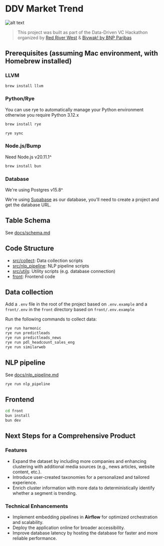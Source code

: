 # DDV Market Trend

![alt text](https://i.imgur.com/O8vZHPM.png)

> This project was built as part of the Data-Driven VC Hackathon organized by [Red River West](https://redriverwest.com) & [Bivwak! by BNP Paribas](https://bivwak.bnpparibas/)

## Prerequisites (assuming Mac environment, with Homebrew installed)

### LLVM

```bash
brew install llvm
```

### Python/Rye

You can use rye to automatically manage your Python environment otherwise you require Python 3.12.x

```bash
brew install rye
```

```bash
rye sync
```

### Node.js/Bump

Need Node.js v20.11.1^

```bash
brew install bun
```

### Database

We're using Postgres v15.8^

We're using [Supabase](https://supabase.com) as our database, you'll need to create a project and get the database URL.

## Table Schema

See [docs/schema.md](docs/schema.md)

## Code Structure

- [src/collect](src/collect): Data collection scripts
- [src/nlp_pipeline](src/nlp_pipeline): NLP pipeline scripts
- [src/utils](src/utils): Utility scripts (e.g. database connection)
- [front](front): Frontend code

## Data collection

Add a `.env` file in the root of the project based on `.env.example`
and a `front/.env` in the `front` directory based on `front/.env.example`

Run the following commands to collect data:

```bash
rye run harmonic
rye run predictleads
rye run predictleads_news
rye run pdl_headcount_sales_eng
rye run similarweb
```

## NLP pipeline

See [docs/nlp_pipeline.md](docs/nlp_pipeline.md)

```bash
rye run nlp_pipeline
```

## Frontend

```bash
cd front
bun install
bun dev
```

## Next Steps for a Comprehensive Product

### Features

- Expand the dataset by including more companies and enhancing clustering with additional media sources (e.g., news articles, website content, etc.).
- Introduce user-created taxonomies for a personalized and tailored experience.
- Enrich cluster information with more data to deterministically identify whether a segment is trending.

### Technical Enhancements

- Implement embedding pipelines in **Airflow** for optimized orchestration and scalability.
- Deploy the application online for broader accessibility.
- Improve database latency by hosting the database for faster and more reliable performance.
